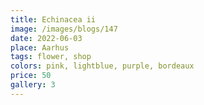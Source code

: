 ```yaml
---
title: Echinacea ii
image: /images/blogs/147
date: 2022-06-03
place: Aarhus
tags: flower, shop
colors: pink, lightblue, purple, bordeaux
price: 50
gallery: 3
---
```

